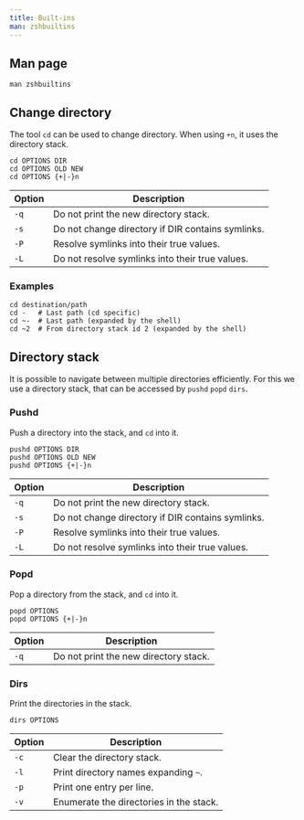 ```yaml
---
title: Built-ins
man: zshbuiltins
---
```


## Man page

```shell
man zshbuiltins
```

## Change directory

The tool `cd` can be used to change directory.
When using `+n`,
it uses the directory stack.

```shell
cd OPTIONS DIR
cd OPTIONS OLD NEW
cd OPTIONS {+|-}n
```

| Option | Description |
| --- | --- |
| `-q` | Do not print the new directory stack. |
| `-s` | Do not change directory if DIR contains symlinks. |
| `-P` | Resolve symlinks into their true values. |
| `-L` | Do not resolve symlinks into their true values. |

### Examples

```shell
cd destination/path
cd -   # Last path (cd specific)
cd ~-  # Last path (expanded by the shell)
cd ~2  # From directory stack id 2 (expanded by the shell)
```

## Directory stack

It is possible to navigate between multiple directories efficiently.
For this we use a directory stack,
that can be accessed by `pushd` `popd` `dirs`.

### Pushd

Push a directory into the stack,
and `cd` into it.

```shell
pushd OPTIONS DIR
pushd OPTIONS OLD NEW
pushd OPTIONS {+|-}n
```

| Option | Description |
| --- | --- |
| `-q` | Do not print the new directory stack. |
| `-s` | Do not change directory if DIR contains symlinks. |
| `-P` | Resolve symlinks into their true values. |
| `-L` | Do not resolve symlinks into their true values. |

### Popd

Pop a directory from the stack,
and `cd` into it.

```shell
popd OPTIONS
popd OPTIONS {+|-}n
```

| Option | Description |
| --- | --- |
| `-q` | Do not print the new directory stack. |

### Dirs

Print the directories in the stack.

```shell
dirs OPTIONS
```

| Option | Description |
| --- | --- |
| `-c` | Clear the directory stack. |
| `-l` | Print directory names expanding `~`. |
| `-p` | Print one entry per line. |
| `-v` | Enumerate the directories in the stack. |
